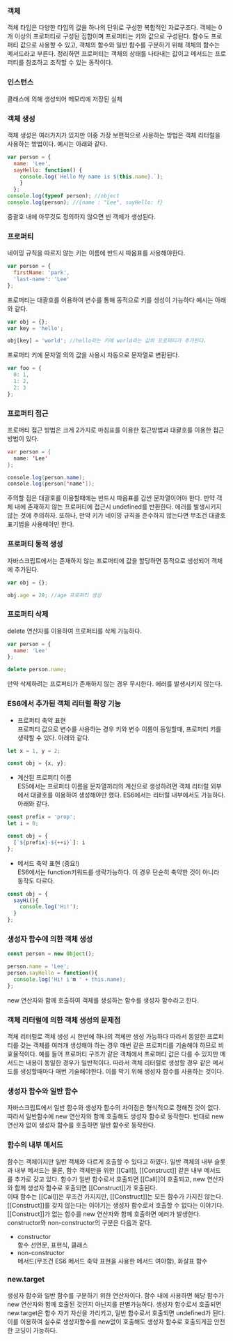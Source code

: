 ### 객체
객체 타입은 다양한 타입의 값을 하나의 단위로 구성한 복합적인 자료구조다. 객체는 0개 이상의 프로퍼티로 구성된 집합이며 프로퍼티는 키와 값으로 구성된다.
함수도 프로퍼티 값으로 사용할 수 있고, 객체의 함수와 일반 함수를 구분하기 위해 객체의 함수는 메서드라고 부른다. 정리하면 프로퍼티는 객체의 상태를 나타내는 값이고
메서드는 프로퍼티를 참조하고 조작할 수 있는 동작이다.

### 인스턴스
클래스에 의해 생성되어 메모리에 저장된 실체

### 객체 생성
객체 생성은 여러가지가 있지만 이중 가장 보편적으로 사용하는 방법은 객체 리터럴을 사용하는 방법이다. 예시는 아래와 같다.
```js
var person = {
  name: 'Lee',
  sayHello: function() {
    console.log(`Hello My name is ${this.name}.`);
    }
  };
console.log(typeof person); //object
console.log(person); //{name : "Lee", sayHello: f}
```
중괄호 내에 아무것도 정의하지 않으면 빈 객체가 생성된다.

### 프로퍼티
네이밍 규칙을 따르지 않는 키는 이름에 반드시 따옴표를 사용해야한다.
```js
var person = {
  firstName: 'park',
  'last-name': 'Lee'
};
```
프로퍼티는 대괄호를 이용하여 변수를 통해 동적으로 키를 생성이 가능하다 예시는 아래와 같다.
```js
var obj = {};
var key = 'hello';

obj[key] = 'world'; //hello라는 키에 world라는 값의 프로퍼티가 추가된다.
```
프로퍼티 키에 문자열 외의 값을 사용시 자동으로 문자열로 변환된다.
```js
var foo = {
  0: 1,
  1: 2,
  2: 3
};
```
### 프로퍼티 접근
프로퍼티 접근 방법은 크게 2가지로 마침표를 이용한 접근방법과 대괄호를 이용한 접근 방법이 있다.
```java
var person = {
  name: 'Lee'
};

console.log(person.name);
console.log(person['name']);
```
주의할 점은 대괄호를 이용할때에는 반드시 따옴표를 감싼 문자열이어야 한다. 만약 객체 내에 존재하지 않는 프로퍼티에 접근시 undefined를 반환한다. 에러를 발생시키지 않는 것에
주의하자. 또하나, 만약 키가 네이밍 규칙을 준수하지 않는다면 무조건 대괄호 표기법을 사용해야만 한다. 

### 프로퍼티 동적 생성
자바스크립트에서는 존재하지 않는 프로퍼티에 값을 할당하면 동적으로 생성되어 객체에 추가된다.
```js
var obj = {};

obj.age = 20; //age 프로퍼티 생성
```

### 프로퍼티 삭제
delete 연산자를 이용하여 프로퍼티를 삭제 가능하다.
```js
var person = {
  name: 'Lee'
};

delete person.name;
```
만약 삭제하려는 프로퍼티가 존재하지 않는 경우 무시한다. 에러를 발생시키지 않는다.

### ES6에서 추가된 객체 리터럴 확장 기능
* 프로퍼티 축약 표현<br>
프로퍼티 값으로 변수를 사용하는 경우 키와 변수 이름이 동일할때, 프로퍼티 키를 생략할 수 있다. 아래와 같다.
```js
let x = 1, y = 2;

const obj = {x, y};
```
* 계산된 프로퍼티 이름<br>
ES5에서는 프로퍼티 이름을 문자열끼리의 계산으로 생성하려면 객체 리터럴 외부에서 대괄호를 이용하여 생성해야만 했다. ES6에서는 리터럴 내부에서도 가능하다. 아래와 같다.
```js
const prefix = 'prop';
let i = 0;

const obj = {
  [`${prefix}-${++i}`]: i
};
```
* 메서드 축약 표현 (중요!) <br>
ES6에서는 function키워드를 생략가능하다. 이 경우 단순히 축약한 것이 아니라 동작도 다르다.
```js
const obj = {
  sayHi(){
    console.log('Hi!');
  }
};
```
### 생성자 함수에 의한 객체 생성
```js
const person = new Object();

person.name = 'Lee';
person.sayHello = function(){
  console.log('Hi! i'm ' + this.name);
};
```
new 연산자와 함께 호출하여 객체를 생성하는 함수를 생성자 함수라고 한다. 

### 객체 리터럴에 의한 객체 생성의 문제점
객체 리터럴로 객체 생성 시 한번에 하나의 객체만 생성 가능하다 따라서 동일한 프로퍼티를 갖는 객체를 여러개 생성해야 하는 경우 매번 같은 프로퍼티를 기술해야 하므로
비효율적이다. 예를 들어 프로퍼티 구조가 같은 객체에서 프로퍼티 값은 다를 수 있지만 메서드는 내용이 동일한 경우가 일반적이다. 따라서 객체 리터럴로 생성할 경우 
같은 메서드를 생성할때마다 매번 기술해야한다. 이를 막기 위해 생성자 함수를 사용하는 것이다.

### 생성자 함수와 일반 함수
자바스크립트에서 일반 함수와 생성자 함수의 차이점은 형식적으로 정해진 것이 없다. 따라서 일반함수에 new 연산자와 함께 호출해도 생성자 함수로 동작한다.
반대로 new 연산자 없이 생성자 함수를 호출하면 일반 함수로 동작한다.

### 함수의 내부 메서드
함수는 객체이지만 일반 객체와 다르게 호출할 수 있다고 하였다. 일반 객체의 내부 슬롯과 내부 메서드는 물론, 함수 객체만을 위한 [[Call]], [[Construct]] 같은 내부 메서드를
추가로 갖고 있다. 함수가 일반 함수로서 호출되면 [[Call]]이 호출되고, new 연산자와 함께 생성자 함수로 호출되면 [[Construct]]가 호출된다.<br>
이때 함수는 [[Call]]은 무조건 가지지만, [[Construct]]는 모든 함수가 가지진 않는다. [[Construct]]를 갖지 않는다는 이야기는 생성자 함수로서 호출할 수 없다는 이야기다.
[[Construct]]가 없는 함수를 new 연산자와 함께 호출하면 에러가 발생한다. constructor와 non-constructor의 구분은 다음과 같다.
* constructor <br>
함수 선언문, 표현식, 클래스
* non-constructor <br>
메서드(무조건 ES6 메서드 축약 표현을 사용한 메서드 여야함), 화살표 함수

### new.target
생성자 함수와 일반 함수를 구분하기 위한 연산자이다. 함수 내에 사용하면 해당 함수가 new 연산자와 함께 호출된 것인지 아닌지를 판별가능하다.
생성자 함수로서 호출되면 new.target은 함수 자기 자신을 가리키고, 일반 함수로서 호출되면 undefined가 된다. 이를 이용하여 실수로 생성자함수를 new없이 호출해도
생성자 함수로 호출되게끔 안전한 코딩이 가능하다.













